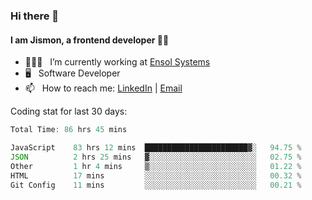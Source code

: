 ### Hi there 👋

#### I am Jismon, a frontend developer 👦🏻

- 🧑🏻‍💻   &nbsp; I’m currently working at <a href='https://www.ensolsystems.com/' target="_blank">Ensol Systems</a>
- 🖥   &nbsp; Software Developer
- 📫   &nbsp; How to reach me: <a href='https://www.linkedin.com/in/jismonthomas/'>LinkedIn</a> | <a href='mailto:hellojismonthomas@gmail.com'>Email</a>

Coding stat for last 30 days:
<!--START_SECTION:waka-->

```javascript
Total Time: 86 hrs 45 mins

JavaScript    83 hrs 12 mins  ███████████████████████▓░   94.75 %
JSON          2 hrs 25 mins   ▓░░░░░░░░░░░░░░░░░░░░░░░░   02.75 %
Other         1 hr 4 mins     ▒░░░░░░░░░░░░░░░░░░░░░░░░   01.22 %
HTML          17 mins         ░░░░░░░░░░░░░░░░░░░░░░░░░   00.32 %
Git Config    11 mins         ░░░░░░░░░░░░░░░░░░░░░░░░░   00.21 %
```

<!--END_SECTION:waka-->

<!--
**jismonthomas/jismonthomas** is a ✨ _special_ ✨ repository because its `README.md` (this file) appears on your GitHub profile.

Here are some ideas to get you started:

- 🔭 I’m currently working on ...
- 🌱 I’m currently learning ...
- 👯 I’m looking to collaborate on ...
- 🤔 I’m looking for help with ...
- 💬 Ask me about ...
- 📫 How to reach me: ...
- 😄 Pronouns: ...
- ⚡ Fun fact: ...
-->
